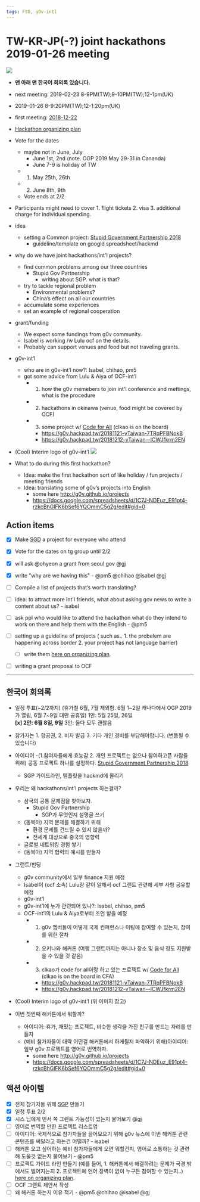 ```yaml
---
tags: FtO, g0v-intl
---
```

# TW-KR-JP(-?) joint hackathons 2019-01-26 meeting

![](https://g0vhackmd.blob.core.windows.net/g0v-hackmd-images/upload_9ec55b7089e50c78b28a16cf3393c33f)

* **맨 아래 맨 한국어 회의록 있습니다.** 
* next meeting: 2019-02-23 8-9PM(TW);9-10PM(TW);12-1pm(UK)
* 2019-01-26 8-9:20PM(TW);12-1:20pm(UK)
* first meeting: [2018-12-22](https://g0v.hackmd.io/WMNDVxhjTki2obtP9ncJrw?both)
* [Hackathon organizing plan](https://g0v.hackmd.io/FyvU-oD-SS-rF_7_oOF2Ig)

* Vote for the dates
    * maybe not in June, July
        * June 1st, 2nd (note. OGP 2019 May 29-31 in Cananda)
        * June 7-9 is holiday of TW
    * 1. May 25th, 26th
    * 2. June 8th, 9th
    * Vote ends at 2/2

* Participants might need to cover 1. flight tickets 2. visa 3. additional charge for individual spending. 
 
* idea
    * setting a Common project: [Stupid Government Partnership 2018](https://g0v.hackmd.io/Srw9A6qoS-2PHBhbyZZIDw)
        * guideline/template on googld spreadsheet/hackmd 
* why do we have joint hackathons/int'l projects?
    * find common problems among our three countries
        * Stupid Gov Partnership
            * writing about SGP. what is that? 
    * try to tackle regional problem
        * Environmental problems?
        * China’s effect on all our countries
    * accumulate some experiences
    * set an example of regional cooperation
* grant/funding 
    * We expect some fundings from g0v community.
    * Isabel is working /w Lulu ocf on the details.
    * Probably can support venues and food but not traveling grants.
* g0v-int’l
    * who are in g0v-int’l now?: Isabel, chihao, pm5 
    * got some advice from Lulu & Aiya of OCF-int’l
        * 1. how the g0v memebers to join int'l conference and mettings, what is the procedure 
        * 2. hackathons in okinawa (venue, food might be covered by OCF) 
        * 3. some project w/ [Code for All](https://codeforall.org/) (clkao is on the board)
            * https://g0v.hackpad.tw/20181121-vTaiwan-7TRqPFBNokB
            * https://g0v.hackpad.tw/20181212-vTaiwan--ICWJfkrm2EN 
* (Cool) Interim logo of g0v-int’l
![](https://g0vhackmd.blob.core.windows.net/g0v-hackmd-images/upload_599981817d4fe54fa355f4ac7ae9e117)
* What to do during this first hackathon?
    * Idea: make the first hackathon sort of like holiday / fun projects / meeting friends
    * Idea: translating some of g0v’s projects into English
      * some here http://g0v.github.io/projects
      * https://docs.google.com/spreadsheets/d/1C7J-NDEuz_E91pt4-rzkcBhGlFK6bSef6YQOmmC5g2g/edit#gid=0

## Action items
* [x] Make [SGD](https://g0v.hackmd.io/Srw9A6qoS-2PHBhbyZZIDw) a project for everyone who attend
* [x] Vote for the dates on tg group until 2/2
* [x] will ask @ohyeon a grant from seoul gov @gj 
* [x] write "why are we having this" - @pm5 @chihao @isabel @gj
* [ ] Compile a list of projects that’s worth translating?
*  [ ] idea: to attract more int'l friends, what about asking gov news to write a content about us? - isabel
* [ ] ask ppl who would like to attend the hackathon what do they intend to work on there and help them with the English - @pm5
* [ ] setting up a guideline of projects ( such as.. 1. the probelem are happening across border 2. your project has not language barrier)
  *  [ ] write them [here on organizing plan](https://g0v.hackmd.io/FyvU-oD-SS-rF_7_oOF2Ig).
* [ ] writing a grant proposal to OCF   





---

## 한국어 회의록
* 일정 투표(~2/2까지) 
(휴가철 6월, 7월 제외함. 6월 1~2일 캐나다에서 OGP 2019가 열림, 6월 7~9일 대만 공휴일) 
1안: 5월 25일, 26일  
 **[x] 2안: 6월 8일, 9일** 
3안: 둘다 모두 괜찮음

* 참가자는 1. 항공권, 2. 비자 발급 3. 기타 개인 경비를 부담해야합니다.  (변동될 수 있습니다) 
* 아이디어 
-(1.참여자들에게 효능감 2. 개인 프로젝트는 없으나 참여하고픈 사람들  위해) 공동 프로젝트 하나를 설정하다. [Stupid Government Partnership 2018](https://g0v.hackmd.io/Srw9A6qoS-2PHBhbyZZIDw)
    * SGP 가이드라인, 템플릿을 hackmd에 올리기  
* 우리는 왜 hackathons/int'l projects 하는걸까? 
    * 삼국의 공통 문제점을 찾아보자. 
        * Stupid Gov Partnership
            * SGP가 무엇인지 설명글 쓰기
    * (동북아) 지역 문제를 해결하기 위해
        * 환경 문제를 건드릴 수 있지 않을까?
        * 전세계 대상으로 중국의 영향력 
    * 글로벌 네트워킹 경험 쌓기 
    * (동북아) 지역 협력의 예시를 만들자
* 그랜트/펀딩 
    * g0v community에서 일부 finance 지원 예정 
    * Isabel이 (ocf 소속) Lulu랑 같이 일해서 ocf 그랜트 관련해 세부 사항 공유할 예정
    * g0v-int’l
    * g0v-int’l에 누가 관련되어 있나?: Isabel, chihao, pm5 
    * OCF-int’l의 Lulu & Aiya로부터 조언 받을 예정 
        * 1. g0v 멤버들이 어떻게 국제 컨퍼런스나 미팅에 참여할 수 있는지, 참여를 위한 절차
        * 2. 오키나와 해커톤 (여행 그랜트까지는 아니나 장소 및 음식 정도 지원받을 수 있을 것 같음) 
        * 3. clkao가 code for all이랑 하고 있는 프로젝트 w/ [Code for All](https://codeforall.org/) (clkao is on the board in CFA)
            * https://g0v.hackpad.tw/20181121-vTaiwan-7TRqPFBNokB
            * https://g0v.hackpad.tw/20181212-vTaiwan--ICWJfkrm2EN 
* (Cool) Interim logo of g0v-int’l (위 이미지 참고)
* 이번 첫번째 해커톤에서 뭐할까?
    * 아이디어: 휴가, 재밌는 프로젝트, 비슷한 생각을 가진 친구를 만드는 자리를 만들자
    * (예비 참가자들이 대략 어떤걸 해커톤에서 하게될지 파악하기 위해)아이디어: 일부 g0v 프로젝트를 영어로 번역하자. 
      * some here http://g0v.github.io/projects
      * https://docs.google.com/spreadsheets/d/1C7J-NDEuz_E91pt4-rzkcBhGlFK6bSef6YQOmmC5g2g/edit#gid=0

## 액션 아이템
* [x] 전체 참가자들 위해 [SGP](https://g0v.hackmd.io/Srw9A6qoS-2PHBhbyZZIDw) 만들기
* [x] 일정 투표 2/2
* [x] 시스 님에게 민서 쪽 그랜트 가능성이 있는지 물어보기 @gj 
* [ ] 영어로 번역할 만한 프로젝트 리스트업
*  [ ] 아이디어: 국제적으로 참가자들을 끌어모으기 위해 g0v 뉴스에 이번 해커톤 관련 콘텐츠를 써달라고 하는건 어떨까? - isabel
* [ ] 해커톤 오고 싶어하는 예비 참가자들에게 오면 뭐할건지, 영어로 소통하는 것 관련해 도울것 없는지 물어보기 - @pm5
* [ ] 프로젝트 가이드 라인 만들기 (예를 들어,  1.  해커톤에서 해결하려는 문제가 국경 밖에서도 벌어지는지 2. 프로젝트에 언어 장벽이 없이 누구든 참여할 수 있는지..) [here on organizing plan](https://g0v.hackmd.io/FyvU-oD-SS-rF_7_oOF2Ig).
* [ ] OCF 그랜트 제안서 작성    
* [ ] 왜 해커톤 하는지 이유 적기 - @pm5 @chihao @isabel @gj
